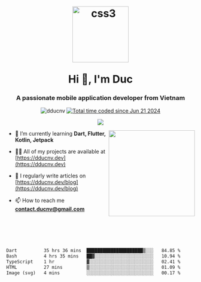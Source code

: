 <h1 align="center">
  <p><img align="center" src="https://www.dducnv.dev/_next/image?url=%2Fworking.png&w=1200&q=75" alt="css3" width="150" height="150" alt="dducnv" /> </p>
  Hi 👋, I'm  Duc</h1>
<h3 align="center">A passionate mobile application developer from Vietnam</h3>  
  
<p align="center"> <img src="https://komarev.com/ghpvc/?username=dducnv&label=Profile%20views&color=0e75b6&style=flat" alt="dducnv" /> 
<a href="https://wakatime.com/@4d2a2cd9-1bcb-4dd1-84a4-dce128a35137"><img src="https://wakatime.com/badge/user/4d2a2cd9-1bcb-4dd1-84a4-dce128a35137.svg" alt="Total time coded since Jun 21 2024" /></a>
</p>  

<p align="center">
 <img src="https://skillicons.dev/icons?i=dart,flutter,java,kotlin,html,css,js,ts,nextjs,react,figma,git,postman,tailwind,vscode,vercel,powershell,mysql,sqlite,md,firebase,notion"/>
</p>

<img align="right" src="https://i.imgur.com/FjlkaZK.png" height="230"> </img>
- 🌱 I’m currently learning **Dart, Flutter, Kotlin, Jetpack**

- 👨‍💻 All of my projects are available at [https://dducnv.dev](https://dducnv.dev)
  
- 📝 I regularly write articles on [https://dducnv.dev/blog](https://dducnv.dev/blog)
  
- 📫 How to reach me **contact.ducnv@gmail.com**  

<br/>
<br/>
<br/>
<br/>

<div style="width: 100vw; overflow-x: auto; flex:center">
  <!--START_SECTION:waka-->

```txt
Dart          35 hrs 36 mins  █████████████████████▒░░░   84.85 %
Bash          4 hrs 35 mins   ██▓░░░░░░░░░░░░░░░░░░░░░░   10.94 %
TypeScript    1 hr            ▓░░░░░░░░░░░░░░░░░░░░░░░░   02.41 %
HTML          27 mins         ▒░░░░░░░░░░░░░░░░░░░░░░░░   01.09 %
Image (svg)   4 mins          ░░░░░░░░░░░░░░░░░░░░░░░░░   00.17 %
```

<!--END_SECTION:waka-->
</div>




  
